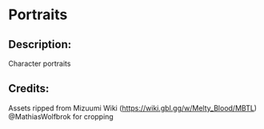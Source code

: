# Portraits

## Description: 

Character portraits

## Credits: 

Assets ripped from Mizuumi Wiki (https://wiki.gbl.gg/w/Melty_Blood/MBTL)
@MathiasWolfbrok for cropping

